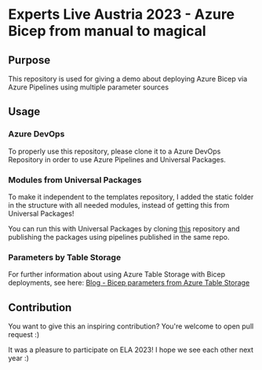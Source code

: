 # Experts Live Austria 2023 - Azure Bicep from manual to magical

## Purpose
This repository is used for giving a demo about deploying Azure Bicep via Azure Pipelines using multiple parameter sources

## Usage
### Azure DevOps
To properly use this repository, please clone it to a Azure DevOps Repository in order to use Azure Pipelines and Universal Packages.

### Modules from Universal Packages
To make it independent to the templates repository, I added the static folder
in the structure with all needed modules, instead of getting this from Universal Packages!

You can run this with Universal Packages by cloning [this](https://github.com/noplacelikecloud/ela-2023-bicep-templates) repository and publishing the packages using pipelines published in the same repo.

### Parameters by Table Storage
For further information about using Azure Table Storage with Bicep deployments, see here: [Blog - Bicep parameters from Azure Table Storage](https://noplacelike.cloud/bicep-parameters-from-table/)

## Contribution
You want to give this an inspiring contribution? You're welcome to open pull request :)

It was a pleasure to participate on ELA 2023! I hope we see each other next year :)
